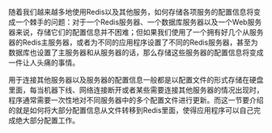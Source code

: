 随着我们越来越多地使用Redis以及其他服务，如何存储各项服务的配置信息将变成一个棘手的问题：对于一个Redis服务器、一个数据库服务器以及一个Web服务器来说，存储它们的配置信息并不困难；但如果我们使用了一个拥有好几个从服务器的Redis主服务器，或者为不同的应用程序设置了不同的Redis服务器，甚至为数据库也设置了主服务器和从服务器的话，那么存储这些服务器的配置信息将变成一件让人头痛的事情。

用于连接其他服务器以及服务器的配置信息一般都是以配置文件的形式存储在硬盘里面，每当机器下线、网络连接断开或者某些需要连接其他服务器的情况出现时，程序通常需要一次性地对不同服务器中的多个配置文件进行更新。而这一节要介绍的就是如何将大部分配置信息从文件转移到Redis里面，使得应用程序可以自己完成绝大部分配置工作。



